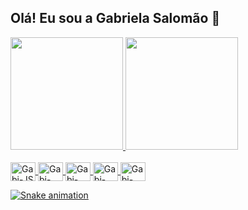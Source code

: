 ## Olá! Eu sou a Gabriela Salomão 👋

<div>
  <a href="https://github.com/gabrielaspenha">
  <img height="180em" src="https://github-readme-stats.vercel.app/api?username=gabrielaspenha&show_icons=true&theme=dracula">  
  <img height="180em" src="https://github-readme-stats.vercel.app/api/top-langs/?username=gabrielaspenha&layout=compact&langs_count=16&theme=dracula">
</div>

<div style="display: inline_block"><br>
  <img align="center" alt="Gabi-JS" height="30" width="40" src="https://cdn.jsdelivr.net/gh/devicons/devicon@latest/icons/javascript/javascript-plain.svg">
  <img align="center" alt="Gabi-CSS" height="30" width="40" src="https://cdn.jsdelivr.net/gh/devicons/devicon@latest/icons/css3/css3-plain-wordmark.svg">
  <img align="center" alt="Gabi-HMTL" height="30" width="40" src="https://cdn.jsdelivr.net/gh/devicons/devicon@latest/icons/html5/html5-plain-wordmark.svg">
  <img align="center" alt="Gabi-Python" height="30" width="40" src="https://cdn.jsdelivr.net/gh/devicons/devicon@latest/icons/python/python-original.svg">
  <img align="center" alt="Gabi-Java" height="30" width="40" src="https://cdn.jsdelivr.net/gh/devicons/devicon@latest/icons/java/java-original.svg">
</div>

<div>

![Snake animation](https://github.com/gabrielaspenha/gabrielaspenha/blog/output/github-contribuition-grid-snake.svg)
  
</div>
